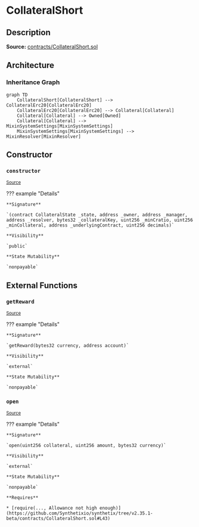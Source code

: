 # CollateralShort

## Description

**Source:** [contracts/CollateralShort.sol](https://github.com/Synthetixio/synthetix/tree/v2.35.1-beta/contracts/CollateralShort.sol)

## Architecture

### Inheritance Graph

```mermaid
graph TD
    CollateralShort[CollateralShort] --> CollateralErc20[CollateralErc20]
    CollateralErc20[CollateralErc20] --> Collateral[Collateral]
    Collateral[Collateral] --> Owned[Owned]
    Collateral[Collateral] --> MixinSystemSettings[MixinSystemSettings]
    MixinSystemSettings[MixinSystemSettings] --> MixinResolver[MixinResolver]

```

## Constructor

### `constructor`

<sub>[Source](https://github.com/Synthetixio/synthetix/tree/v2.35.1-beta/contracts/CollateralShort.sol#L13)</sub>

??? example "Details"

    **Signature**

    `(contract CollateralState _state, address _owner, address _manager, address _resolver, bytes32 _collateralKey, uint256 _minCratio, uint256 _minCollateral, address _underlyingContract, uint256 decimals)`

    **Visibility**

    `public`

    **State Mutability**

    `nonpayable`

## External Functions

### `getReward`

<sub>[Source](https://github.com/Synthetixio/synthetix/tree/v2.35.1-beta/contracts/CollateralShort.sol#L50)</sub>

??? example "Details"

    **Signature**

    `getReward(bytes32 currency, address account)`

    **Visibility**

    `external`

    **State Mutability**

    `nonpayable`

### `open`

<sub>[Source](https://github.com/Synthetixio/synthetix/tree/v2.35.1-beta/contracts/CollateralShort.sol#L38)</sub>

??? example "Details"

    **Signature**

    `open(uint256 collateral, uint256 amount, bytes32 currency)`

    **Visibility**

    `external`

    **State Mutability**

    `nonpayable`

    **Requires**

    * [require(..., Allowance not high enough)](https://github.com/Synthetixio/synthetix/tree/v2.35.1-beta/contracts/CollateralShort.sol#L43)
